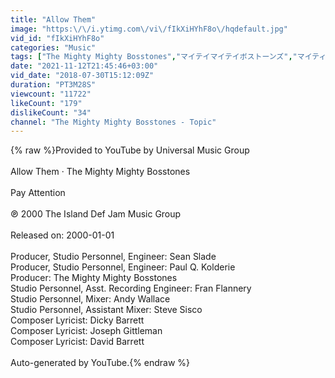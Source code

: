 ```yaml
---
title: "Allow Them"
image: "https:\/\/i.ytimg.com\/vi\/fIkXiHYhF8o\/hqdefault.jpg"
vid_id: "fIkXiHYhF8o"
categories: "Music"
tags: ["The Mighty Mighty Bosstones","マイテイマイテイボストーンズ","マイティ・マイティ・ボストーンズ"]
date: "2021-11-12T21:45:46+03:00"
vid_date: "2018-07-30T15:12:09Z"
duration: "PT3M28S"
viewcount: "11722"
likeCount: "179"
dislikeCount: "34"
channel: "The Mighty Mighty Bosstones - Topic"
---
```

{% raw %}Provided to YouTube by Universal Music Group<br /><br />Allow Them · The Mighty Mighty Bosstones<br /><br />Pay Attention<br /><br />℗ 2000 The Island Def Jam Music Group<br /><br />Released on: 2000-01-01<br /><br />Producer, Studio  Personnel, Engineer: Sean Slade<br />Producer, Studio  Personnel, Engineer: Paul Q. Kolderie<br />Producer: The Mighty Mighty Bosstones<br />Studio  Personnel, Asst.  Recording  Engineer: Fran Flannery<br />Studio  Personnel, Mixer: Andy Wallace<br />Studio  Personnel, Assistant  Mixer: Steve Sisco<br />Composer  Lyricist: Dicky Barrett<br />Composer  Lyricist: Joseph Gittleman<br />Composer  Lyricist: David Barrett<br /><br />Auto-generated by YouTube.{% endraw %}
